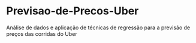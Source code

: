 # Previsao-de-Precos-Uber
Análise de dados e aplicação de técnicas de regressão para a previsão de preços das corridas do Uber
